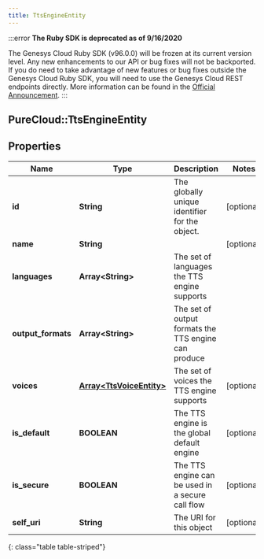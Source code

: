 ```yaml
---
title: TtsEngineEntity
---
```


:::error
**The Ruby SDK is deprecated as of 9/16/2020**

The Genesys Cloud Ruby SDK (v96.0.0) will be frozen at its current version level. Any new enhancements to our API or bug fixes will not be backported. If you do need to take advantage of new features or bug fixes outside the Genesys Cloud Ruby SDK, you will need to use the Genesys Cloud REST endpoints directly. More information can be found in the [Official Announcement](https://developer.mypurecloud.com/forum/t/announcement-genesys-cloud-ruby-sdk-end-of-life/8850).
:::


## PureCloud::TtsEngineEntity

## Properties

|Name | Type | Description | Notes|
|------------ | ------------- | ------------- | -------------|
| **id** | **String** | The globally unique identifier for the object. | [optional] |
| **name** | **String** |  | [optional] |
| **languages** | **Array&lt;String&gt;** | The set of languages the TTS engine supports | |
| **output_formats** | **Array&lt;String&gt;** | The set of output formats the TTS engine can produce | |
| **voices** | [**Array&lt;TtsVoiceEntity&gt;**](TtsVoiceEntity.html) | The set of voices the TTS engine supports | [optional] |
| **is_default** | **BOOLEAN** | The TTS engine is the global default engine | [optional] |
| **is_secure** | **BOOLEAN** | The TTS engine can be used in a secure call flow | [optional] |
| **self_uri** | **String** | The URI for this object | [optional] |
{: class="table table-striped"}


